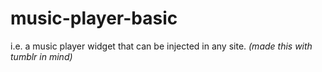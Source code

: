 # music-player-basic
i.e. a music player widget that can be injected in any site. *(made this with tumblr in mind)*